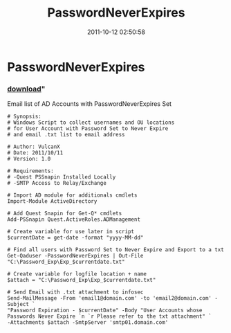﻿---
pid:            2998
parent:         0
children:       
poster:         VulcanX
title:          PasswordNeverExpires
date:           2011-10-12 02:50:58
format:         posh
---

# PasswordNeverExpires

### [download](2998.ps1)"

Email list of AD Accounts with PasswordNeverExpires Set

```posh
# Synopsis:
# Windows Script to collect usernames and OU locations
# for User Account with Password Set to Never Expire
# and email .txt list to email address

# Author: VulcanX
# Date: 2011/10/11
# Version: 1.0

# Requirements:
# -Quest PSSnapin Installed Locally
# -SMTP Access to Relay/Exchange

# Import AD module for additionals cmdlets
Import-Module ActiveDirectory

# Add Quest Snapin for Get-Q* cmdlets
Add-PSSnapin Quest.ActiveRoles.ADManagement

# Create variable for use later in script
$currentDate = get-date -format "yyyy-MM-dd"

# Find all users with Password Set to Never Expire and Export to a txt
Get-Qaduser -PasswordNeverExpires | Out-File "C:\Password_Exp\Exp_$currentdate.txt"

# Create variable for logfile location + name
$attach = "C:\Password_Exp\Exp_$currentdate.txt"

# Send Email with .txt attachment to infosec
Send-MailMessage -From 'email1@domain.com' -to 'email2@domain.com' -Subject `
"Password Expiration - $currentDate" -Body "User Accounts whose Passwords Never Expire `n `r Please refer to the txt attachment" `
-Attachments $attach -SmtpServer 'smtp01.domain.com'
```
